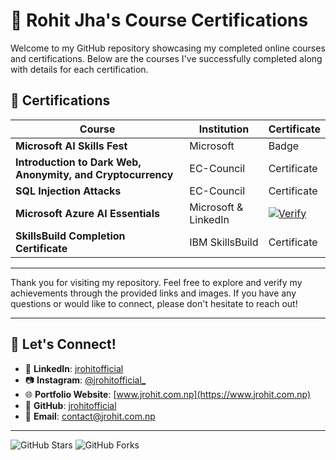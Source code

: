 # 🌟 Rohit Jha's Course Certifications

Welcome to my GitHub repository showcasing my completed online courses and certifications. Below are the courses I've successfully completed along with details for each certification.

## 📜 Certifications

| Course | Institution | Certificate |
| --- | --- | --- |
| **Microsoft AI Skills Fest** | Microsoft | Badge |
| **Introduction to Dark Web, Anonymity, and Cryptocurrency** | EC-Council | Certificate |
| **SQL Injection Attacks** | EC-Council | Certificate |
| **Microsoft Azure AI Essentials** | Microsoft & LinkedIn | [![Verify](https://img.shields.io/badge/Verify-Certificate-blue)](CertificateOfCompletion_Microsoft%20Azure%20AI%20Essentials%20Professional%20Certificate%20by%20Microsoft%20and%20LinkedIn.pdf) |
| **SkillsBuild Completion Certificate** | IBM SkillsBuild | Certificate |

---

Thank you for visiting my repository. Feel free to explore and verify my achievements through the provided links and images. If you have any questions or would like to connect, please don't hesitate to reach out!

---

## 🤝 Let's Connect!

- 🔗 **LinkedIn**: [jrohitofficial](https://www.linkedin.com/in/jrohitofficial)
- 📷 **Instagram**: [@jrohitofficial_](https://instagram.com/jrohitofficial_)
- 🌐 **Portfolio Website**: [www.jrohit.com.np](https://www.jrohit.com.np)
- 🐙 **GitHub**: [jrohitofficial](https://github.com/jrohitofficial)
- 📧 **Email**: [contact@jrohit.com.np](mailto:contact@jrohit.com.np)

---

![GitHub Stars](https://img.shields.io/github/stars/jrohitofficial/certifications?style=social) ![GitHub Forks](https://img.shields.io/github/forks/jrohitofficial/certifications?style=social)
